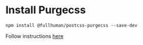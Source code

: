 # Install Purgecss

`npm install @fullhuman/postcss-purgecss --save-dev`

Follow instructions [here](https://tailwindcss.com/docs/controlling-file-size/#removing-unused-css)
